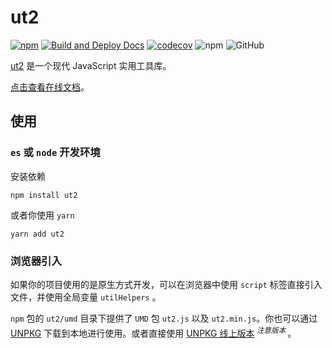 # ut2

[![npm][npm]][npm-url] [![Build and Deploy Docs](https://github.com/caijf/ut2/actions/workflows/ci.yml/badge.svg)](https://github.com/caijf/ut2/actions/workflows/ci.yml) [![codecov](https://codecov.io/gh/caijf/ut2/branch/master/graph/badge.svg?token=nhm6Zrmmyq)](https://codecov.io/gh/caijf/ut2) ![npm](https://img.shields.io/npm/dt/ut2) ![GitHub](https://img.shields.io/github/license/caijf/ut2.svg)

[ut2](https://caijf.github.io/ut2/index.html) 是一个现代 JavaScript 实用工具库。

[点击查看在线文档](https://caijf.github.io/ut2/index.html)。

## 使用

### `es` 或 `node` 开发环境

安装依赖

```shell
npm install ut2
```

或者你使用 `yarn`

```shell
yarn add ut2
```

### 浏览器引入

如果你的项目使用的是原生方式开发，可以在浏览器中使用 `script` 标签直接引入文件，并使用全局变量 `utilHelpers` 。

`npm` 包的 `ut2/umd` 目录下提供了 `UMD` 包 `ut2.js` 以及 `ut2.min.js`。你也可以通过 [UNPKG](https://unpkg.com/browse/ut2/umd/) 下载到本地进行使用。或者直接使用 [UNPKG 线上版本](https://unpkg.com/ut2/umd/ut2.min.js)<sup> _注意版本_ </sup>。

[npm]: https://img.shields.io/npm/v/ut2.svg
[npm-url]: https://npmjs.com/package/ut2
